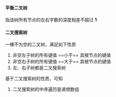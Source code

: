 #### 平衡二叉树

指该树所有节点的左右字数的深度相差不超过 **1**



#### 二叉搜索树

一棵不为空的二叉树，满足如下性质

1. 非空左子树的所有键值 ==小于== 其根节点的键值
2. 非空右子树的所有键值 ==大于== 其根节点的键值
3. 左、右子树都是二叉搜索树 

基于二叉搜索树的性质，可知

1. 二叉搜索树的中序遍历是递增数组



